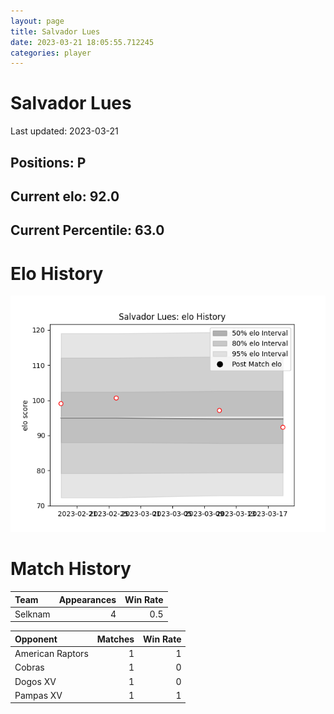 ```yaml
---  
layout: page  
title: Salvador Lues  
date: 2023-03-21 18:05:55.712245  
categories: player  
---
```

# Salvador Lues


Last updated: 2023-03-21
## Positions: P

## Current elo: 92.0

## Current Percentile: 63.0

# Elo History


![elo history](history_SalvadorLues.png)
# Match History


| Team    |   Appearances |   Win Rate |
|:--------|--------------:|-----------:|
| Selknam |             4 |        0.5 |

| Opponent         |   Matches |   Win Rate |
|:-----------------|----------:|-----------:|
| American Raptors |         1 |          1 |
| Cobras           |         1 |          0 |
| Dogos XV         |         1 |          0 |
| Pampas XV        |         1 |          1 |